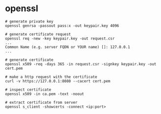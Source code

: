 # openssl

    # generate private key
    openssl genrsa -passout pass:x -out keypair.key 4096
    
    # generate certificate request
    openssl req -new -key keypair.key -out request.csr
    ...
    Common Name (e.g. server FQDN or YOUR name) []: 127.0.0.1
    ...

    # generate certificate
    openssl x509 -req -days 365 -in request.csr -signkey keypair.key -out cert.pem

    # make a http request with the certificate
    curl -v https://127.0.0.1:8080 --cacert cert.pem

    # inspect certificate
    openssl x509 -in ca.pem -text -noout

    # extract certificate from server
    openssl s_client -showcerts -connect <ip:port>

